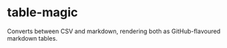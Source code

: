 # table-magic

Converts between CSV and markdown, rendering both as GitHub-flavoured markdown tables.
